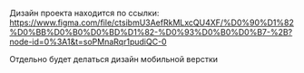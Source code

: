 Дизайн проекта находится по ссылки: https://www.figma.com/file/ctsibmU3AefRkMLxcQU4XF/%D0%90%D1%82%D0%BB%D0%B0%D0%BD%D1%82-%D0%93%D0%B0%D0%B7-%2B?node-id=0%3A1&t=soPMnaRqr1pudiQC-0

Отдельно будет делаться дизайн мобильной верстки
